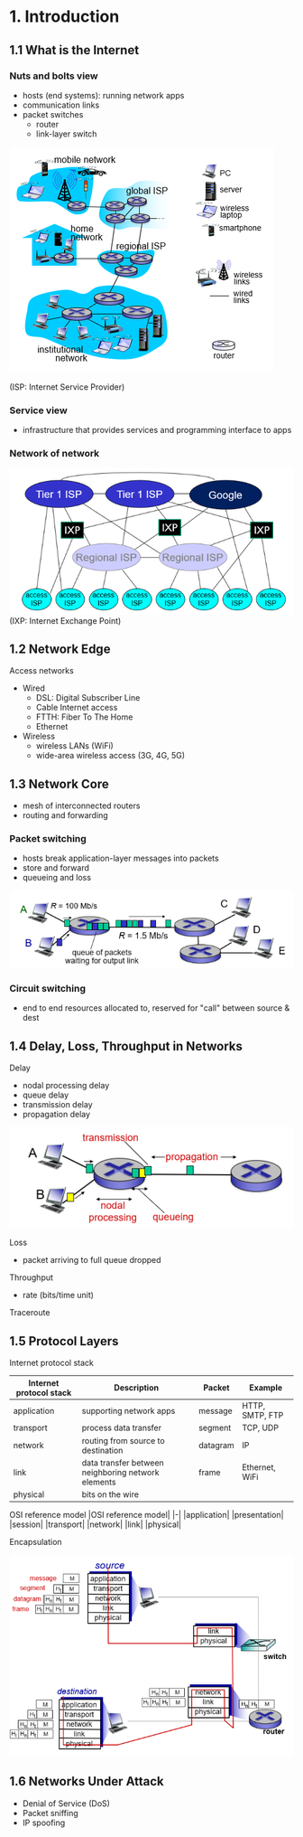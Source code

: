 # 1. Introduction

## 1.1 What is the Internet

### Nuts and bolts view
- hosts (end systems): running network apps
- communication links
- packet switches
  - router
  - link-layer switch

![internet-components](./images/internet-components.PNG)

(ISP: Internet Service Provider)

### Service view
- infrastructure that provides services and programming interface to apps
 
### Network of network

![isp-connection](./images/isp-connection.PNG)
(IXP: Internet Exchange Point)

## 1.2 Network Edge
Access networks
- Wired
  - DSL: Digital Subscriber Line
  - Cable Internet access
  - FTTH: Fiber To The Home
  - Ethernet
- Wireless
  - wireless LANs (WiFi)
  - wide-area wireless access (3G, 4G, 5G)
  
## 1.3 Network Core
- mesh of interconnected routers
- routing and forwarding

### Packet switching
- hosts break application-layer messages into packets
- store and forward
- queueing and loss

![packet-switching](./images/packet-switching.PNG)

### Circuit switching
- end to end resources allocated to, reserved for "call" between source & dest

## 1.4 Delay, Loss, Throughput in Networks
Delay
- nodal processing delay
- queue delay
- transmission delay
- propagation delay

![network-delay](./images/network-delay.PNG)

Loss
- packet arriving to full queue dropped

Throughput
- rate (bits/time unit)

Traceroute

## 1.5 Protocol Layers
Internet protocol stack

| Internet protocol stack | Description | Packet | Example |
|-|-|-|-|
| application | supporting network apps | message | HTTP, SMTP, FTP |
| transport | process data transfer | segment | TCP, UDP |
| network | routing from source to destination | datagram | IP |
| link | data transfer between neighboring network elements |  frame | Ethernet, WiFi |
| physical | bits on the wire |

OSI reference model
|OSI reference model|
|-|
|application|
|presentation|
|session|
|transport|
|network|
|link|
|physical|

Encapsulation

![network-layer-encapsulation](./images/network-layer-encapsulation.PNG)

## 1.6 Networks Under Attack
- Denial of Service (DoS)
- Packet sniffing
- IP spoofing